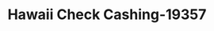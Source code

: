 ---
f_zip-code: 96782
f_state-code: HI
title: Hawaii Check Cashing-19357
f_phone: 808-456-8011
f_city-only: Pearl City
f_address: 897 Kamehameha Highway Pearl City
f_location-unique-id: '19357'
slug: hawaii-check-cashing-19357
updated-on: '2024-05-30T13:46:58.046Z'
created-on: '2024-05-30T13:36:59.803Z'
published-on: '2024-05-30T13:54:32.469Z'
f_city-state: cms/city/pearl-city-hi.md
f_company: cms/company/hawaii-check-cashing.md
f_state: cms/state/hawaii.md
layout: '[payday-loan].html'
tags: payday-loan
---